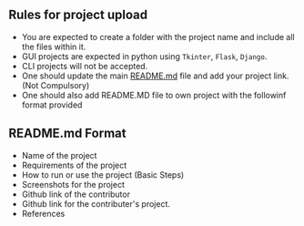 ## Rules for project upload
- You are expected to create a folder with the project name and include all the files within it.
- GUI projects are expected in python using `Tkinter`, `Flask`, `Django`.
- CLI projects will not be accepted.
- One should update the main [README.md](https://github.com/Gaurav8604/Project-Guide/blob/main/README.md) file and add your project link. (Not Compulsory)
- One should also add README.MD file to own project with the followinf format provided

## README.md Format
- Name of the project
- Requirements of the project
- How to run or use the project (Basic Steps)
- Screenshots for the project
- Github link of the contributor
- Github link for the contributer's project.
- References